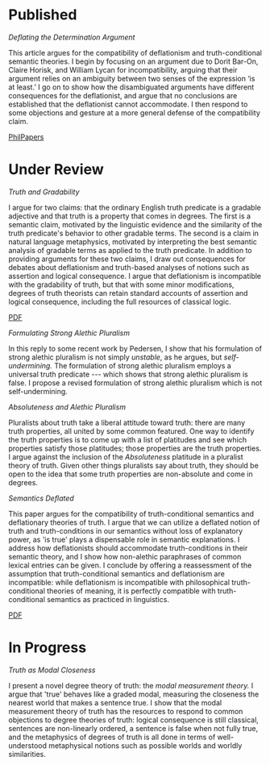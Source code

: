Published
================================

*Deflating the Determination Argument*

This article argues for the compatibility of deflationism and truth-conditional semantic theories. I begin by focusing on an argument due to Dorit Bar-On, Claire Horisk, and William Lycan for incompatibility, arguing that their argument relies on an ambiguity between two senses of the expression ‘is at least.’ I go on to show how the disambiguated arguments have different consequences for the deflationist, and argue that no conclusions are established that the deflationist cannot accommodate. I then respond to some objections and gesture at a more general defense of the compatibility claim.

[PhilPapers](https://philpapers.org/rec/HENDTD-2)

Under Review
================================

*Truth and Gradability*

I argue for two claims: that the ordinary English truth predicate is a gradable adjective and that truth is a property that comes in degrees. The first is a semantic claim, motivated by the linguistic evidence and the similarity of the truth predicate's behavior to other gradable terms. The second is a claim in natural language metaphysics, motivated by interpreting the best semantic analysis of gradable terms as applied to the truth predicate. In addition to providing arguments for these two claims, I draw out consequences for debates about deflationism and truth-based analyses of notions such as assertion and logical consequence. I argue that deflationism is incompatible with the gradability of truth, but that with some minor modifications, degrees of truth theorists can retain standard accounts of assertion and logical consequence, including the full resources of classical logic.

[PDF](https://www.dropbox.com/s/2wyhznzldiamv8i/henderson_truth_gradability.pdf?dl=0)

*Formulating Strong Alethic Pluralism*

In this reply to some recent work by Pedersen, I show that his formulation of strong alethic pluralism is not simply *unstable*, as he argues, but *self-undermining.* The formulation of strong alethic pluralism employs a universal truth predicate --- which shows that strong alethic pluralism is false. I propose a revised formulation of strong alethic pluralism which is not self-undermining. 

*Absoluteness and Alethic Pluralism*

Pluralists about truth take a liberal attitude toward truth: there are many truth properties, all united by some common featured. One way to identify the truth properties is to come up with a list of platitudes and see which properties satisfy those platitudes; those properties are the truth properties. I argue against the inclusion of the *Absoluteness* platitude in a pluralist theory of truth. Given other things pluralists say about truth, they should be open to the idea that some truth properties are non-absolute and come in degrees.

*Semantics Deflated*

This paper argues for the compatibility of truth-conditional semantics and deflationary theories of truth. I argue that we can utilize a deflated notion of truth and truth-conditions in our semantics without loss of explanatory power, as 'is true' plays a dispensable role in semantic explanations. I address how deflationists should accommodate truth-conditions in their semantic theory, and I show how non-alethic paraphrases of common lexical entries can be given. I conclude by offering a reassessment of the assumption that truth-conditional semantics and deflationism are incompatible: while deflationism is incompatible with philosophical truth-conditional theories of meaning, it is perfectly compatible with truth-conditional semantics as practiced in linguistics. 

[PDF](https://www.dropbox.com/s/8wgiqjvv645jw03/sem_def.pdf?dl=0)

In Progress
===================

*Truth as Modal Closeness*

I present a novel degree theory of truth: the *modal measurement theory.* I argue that 'true' behaves like a graded modal, measuring the closeness the nearest world that makes a sentence true.  I show that the modal measurement theory of truth has the resources to respond to common objections to degree theories of truth: logical consequence is still classical, sentences are non-linearly ordered, a sentence is false when not fully true, and the metaphysics of degrees of truth is all done in terms of well-understood metaphysical notions such as possible worlds and worldly similarities.


